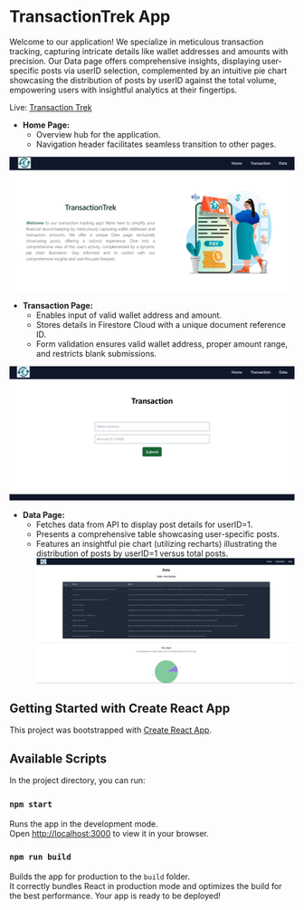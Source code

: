 # TransactionTrek App

Welcome to our application! We specialize in meticulous transaction tracking, capturing intricate details like wallet addresses and amounts with precision. Our Data page offers comprehensive insights, displaying user-specific posts via userID selection, complemented by an intuitive pie chart showcasing the distribution of posts by userID against the total volume, empowering users with insightful analytics at their fingertips.

Live: [Transaction Trek](https://transaction-trek.vercel.app/)

- **Home Page:**
  - Overview hub for the application.
  - Navigation header facilitates seamless transition to other pages.

![Home page](image.png)

- **Transaction Page:**
  - Enables input of valid wallet address and amount.
  - Stores details in Firestore Cloud with a unique document reference ID.
  - Form validation ensures valid wallet address, proper amount range, and restricts blank submissions.

![Transaction page](image-1.png)

- **Data Page:**
  - Fetches data from API to display post details for userID=1.
  - Presents a comprehensive table showcasing user-specific posts.
  - Features an insightful pie chart (utilizing recharts) illustrating the distribution of posts by userID=1 versus total posts.
    ![Data page](image-2.png)

## Getting Started with Create React App

This project was bootstrapped with [Create React App](https://github.com/facebook/create-react-app).

## Available Scripts

In the project directory, you can run:

### `npm start`

Runs the app in the development mode.\
Open [http://localhost:3000](http://localhost:3000) to view it in your browser.

### `npm run build`

Builds the app for production to the `build` folder.\
It correctly bundles React in production mode and optimizes the build for the best performance.
Your app is ready to be deployed!
